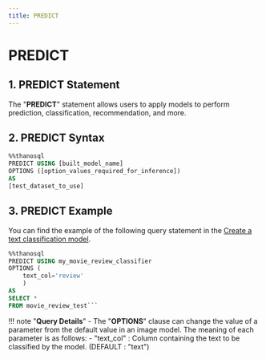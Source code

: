 ```yaml
---
title: PREDICT
---
```


# __PREDICT__

## __1. PREDICT Statement__

The "__PREDICT__" statement allows users to apply models to perform prediction, classification, recommendation, and more.


## __2. PREDICT Syntax__

```sql
%%thanosql
PREDICT USING [built_model_name]
OPTIONS ([option_values_required_for_inference])
AS
[test_dataset_to_use]
```

## __3. PREDICT Example__
You can find the example of the following query statement in the [Create a text classification model](/en/tutorials/thanosql_ml/classification/classification_electra/).

````sql
%%thanosql
PREDICT USING my_movie_review_classifier
OPTIONS (
    text_col='review'
    )
AS
SELECT *
FROM movie_review_test```
````

!!! note "__Query Details__"
    - The "__OPTIONS__" clause can change the value of a parameter from the default value in an image model. The meaning of each parameter is as follows:
        - "text_col" : Column containing the text to be classified by the model. (DEFAULT : "text")
